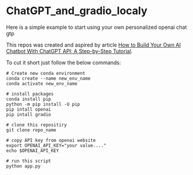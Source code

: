 # ChatGPT_and_gradio_localy
Here is a simple example to start using your own personalized openai chat gtp

This repos was created and aspired by article [How to Build Your Own AI Chatbot With ChatGPT API: A Step-by-Step Tutorial](https://beebom.com/how-build-own-ai-chatbot-with-chatgpt-api/).

To cut it short just follow the below commands:

```
# Create new conda environment
conda create --name new_env_name
conda activate new_env_name

# install packages
conda install pip
python -m pip install -U pip
pip intall openai
pip intall gradio

# clone this repositiry
git clone repo_name

# copy API key from openai website
export OPENAI_API_KEY="your value...."
echo $OPENAI_API_KEY

# run this script
python app.py
```

